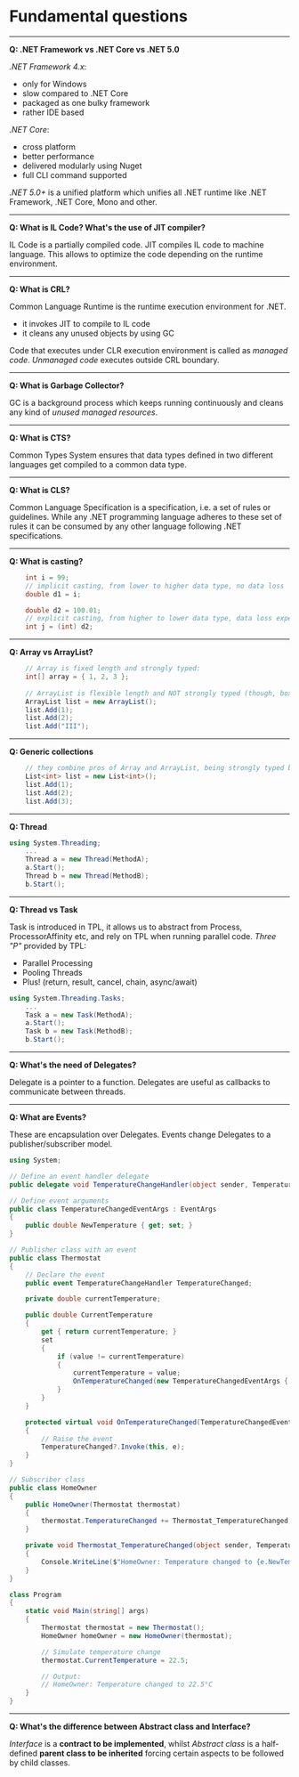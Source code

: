 # Fundamental questions

___

**Q: .NET Framework vs .NET Core  vs .NET 5.0**

*.NET Framework 4.x*:
- only for Windows
- slow compared to .NET Core
- packaged as one bulky framework
- rather IDE based

*.NET Core*:
- cross platform
- better performance
- delivered modularly using Nuget
- full CLI command supported

*.NET 5.0+* is a unified platform which unifies all .NET runtime like .NET Framework, .NET Core, Mono and other.

___

**Q: What is IL Code? What's the use of JIT compiler?**

IL Code is a partially compiled code. JIT compiles IL code to machine language. This allows to optimize the code depending on the runtime environment.

___

**Q: What is CRL?**

Common Language Runtime is the runtime execution environment for .NET.
- it invokes JIT to compile to IL code
- it cleans any unused objects by using GC

Code that executes under CLR execution environment is called as *managed code*. *Unmanaged code* executes outside CRL boundary.

___

**Q: What is Garbage Collector?**

GC is a background process which keeps running continuously and cleans any kind of *unused managed resources*.

___

**Q: What is CTS?**

Common Types System ensures that data types defined in two different languages get compiled to a common data type.

___

**Q: What is CLS?**

Common Language Specification is a specification, i.e. a set of rules or guidelines. While any .NET programming language adheres to these set of rules it can be consumed by any other language following .NET specifications.

___

**Q: What is casting?**

```C#
    int i = 99;
    // implicit casting, from lower to higher data type, no data loss
    double d1 = i;

    double d2 = 100.01;
    // explicit casting, from higher to lower data type, data loss expected
    int j = (int) d2;
```

___

**Q: Array vs ArrayList?**

```C#
    // Array is fixed length and strongly typed:
    int[] array = { 1, 2, 3 };
    
    // ArrayList is flexible length and NOT strongly typed (though, boxing/unboxing impacts the performance):
    ArrayList list = new ArrayList();
    list.Add(1);
    list.Add(2);
    list.Add("III");
```

___

**Q: Generic collections**

```C#
    // they combine pros of Array and ArrayList, being strongly typed but flexible length, and they perform better then ArrayList:
    List<int> list = new List<int>();
    list.Add(1);
    list.Add(2);
    list.Add(3);
```

___

**Q: Thread**

```C#
using System.Threading;
    ...
    Thread a = new Thread(MethodA);
    a.Start();
    Thread b = new Thread(MethodB);
    b.Start();
```

___

**Q: Thread vs Task**

Task is introduced in TPL, it allows us to abstract from Process, ProcessorAffinity etc, and rely on TPL when running parallel code. *Three "P"* provided by TPL:
- Parallel Processing
- Pooling Threads
- Plus! (return, result, cancel, chain, async/await)

```C#
using System.Threading.Tasks;
    ...
    Task a = new Task(MethodA);
    a.Start();
    Task b = new Task(MethodB);
    b.Start();
```

___

**Q: What's the need of Delegates?**

Delegate is a pointer to a function. Delegates are useful as callbacks to communicate between threads.

___

**Q: What are Events?**

These are encapsulation over Delegates. Events change Delegates to a publisher/subscriber model.

```C#
using System;

// Define an event handler delegate
public delegate void TemperatureChangeHandler(object sender, TemperatureChangedEventArgs e);

// Define event arguments
public class TemperatureChangedEventArgs : EventArgs
{
    public double NewTemperature { get; set; }
}

// Publisher class with an event
public class Thermostat
{
    // Declare the event
    public event TemperatureChangeHandler TemperatureChanged;

    private double currentTemperature;

    public double CurrentTemperature
    {
        get { return currentTemperature; }
        set
        {
            if (value != currentTemperature)
            {
                currentTemperature = value;
                OnTemperatureChanged(new TemperatureChangedEventArgs { NewTemperature = value });
            }
        }
    }

    protected virtual void OnTemperatureChanged(TemperatureChangedEventArgs e)
    {
        // Raise the event
        TemperatureChanged?.Invoke(this, e);
    }
}

// Subscriber class
public class HomeOwner
{
    public HomeOwner(Thermostat thermostat)
    {
        thermostat.TemperatureChanged += Thermostat_TemperatureChanged;
    }

    private void Thermostat_TemperatureChanged(object sender, TemperatureChangedEventArgs e)
    {
        Console.WriteLine($"HomeOwner: Temperature changed to {e.NewTemperature}°C");
    }
}

class Program
{
    static void Main(string[] args)
    {
        Thermostat thermostat = new Thermostat();
        HomeOwner homeOwner = new HomeOwner(thermostat);

        // Simulate temperature change
        thermostat.CurrentTemperature = 22.5;

        // Output:
        // HomeOwner: Temperature changed to 22.5°C
    }
}
```

___

**Q: What's the difference between Abstract class and Interface?**

*Interface* is a **contract to be implemented**, whilst *Abstract class* is a half-defined **parent class to be inherited** forcing certain aspects to be followed by child classes.
